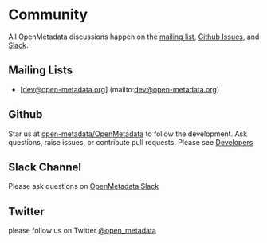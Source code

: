 # Community

All OpenMetadata discussions happen on the [mailing list](community.md), [Github Issues](community.md), and [Slack](community.md).

## Mailing Lists

* \[dev@open-metadata.org\] \(mailto:dev@open-metadata.org\)

## Github

Star us at [open-metadata/OpenMetadata](https://github.com/open-metadata/OpenMetadata) to follow the development. Ask questions, raise issues, or contribute pull requests. Please see [Developers](https://github.com/open-metadata/OpenMetadata/blob/main/docs/open-source-community/developer/README.md)

## Slack Channel

Please ask questions on [OpenMetadata Slack](community.md)

## Twitter

please follow us on Twitter [@open\_metadata](https://twitter.com/open_metadata)

